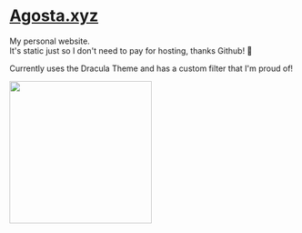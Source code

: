 # [Agosta.xyz](https://agosta.xyz)  

  
My personal website.  
It's static just so I don't need to pay for hosting, thanks Github! 🐙

Currently uses the Dracula Theme and has a custom filter that I'm proud of!
  
<img alt="" src="https://agosta.xyz/assets/social.png" height="250px">
